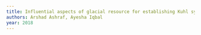 ```yaml
---
title: Influential aspects of glacial resource for establishing Kuhl system (gravity flow irrigation) in the Hindu Kush, Karakoram and Himalaya ranges
authors: Arshad Ashraf, Ayesha Iqbal
year: 2018
---
```


